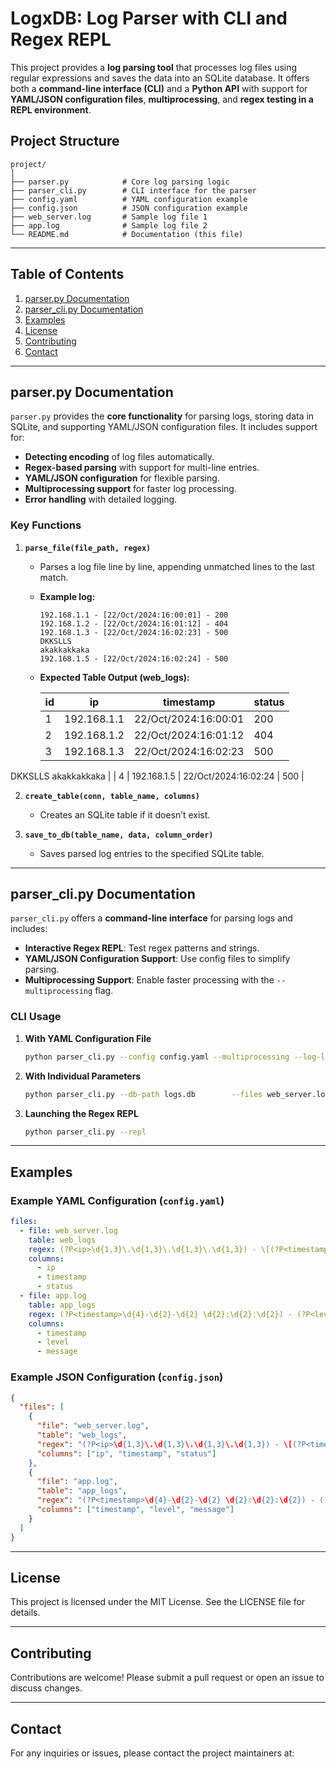 
# LogxDB: Log Parser with CLI and Regex REPL

This project provides a **log parsing tool** that processes log files using regular expressions and saves the data into an SQLite database. It offers both a **command-line interface (CLI)** and a **Python API** with support for **YAML/JSON configuration files**, **multiprocessing**, and **regex testing in a REPL environment**.

## Project Structure

```
project/
│
├── parser.py            # Core log parsing logic
├── parser_cli.py        # CLI interface for the parser
├── config.yaml          # YAML configuration example
├── config.json          # JSON configuration example
├── web_server.log       # Sample log file 1
├── app.log              # Sample log file 2
└── README.md            # Documentation (this file)
```

---

## Table of Contents
1. [parser.py Documentation](#parserpy-documentation)
2. [parser_cli.py Documentation](#parser_clipy-documentation)
3. [Examples](#examples)
4. [License](#license)
5. [Contributing](#contributing)
6. [Contact](#contact)

---

## parser.py Documentation

`parser.py` provides the **core functionality** for parsing logs, storing data in SQLite, and supporting YAML/JSON configuration files. It includes support for:

- **Detecting encoding** of log files automatically.
- **Regex-based parsing** with support for multi-line entries.
- **YAML/JSON configuration** for flexible parsing.
- **Multiprocessing support** for faster log processing.
- **Error handling** with detailed logging.

### Key Functions

1. **`parse_file(file_path, regex)`**  
   - Parses a log file line by line, appending unmatched lines to the last match.
   - **Example log:**
     ```
     192.168.1.1 - [22/Oct/2024:16:00:01] - 200
     192.168.1.2 - [22/Oct/2024:16:01:12] - 404
     192.168.1.3 - [22/Oct/2024:16:02:23] - 500
     DKKSLLS
     akakkakkaka
     192.168.1.5 - [22/Oct/2024:16:02:24] - 500
     ```
   - **Expected Table Output (web_logs):**

     | id | ip           | timestamp               | status                 |
     |----|--------------|-------------------------|------------------------|
     | 1  | 192.168.1.1  | 22/Oct/2024:16:00:01    | 200                    |
     | 2  | 192.168.1.2  | 22/Oct/2024:16:01:12    | 404                    |
     | 3  | 192.168.1.3  | 22/Oct/2024:16:02:23    | 500
DKKSLLS
akakkakkaka |
     | 4  | 192.168.1.5  | 22/Oct/2024:16:02:24    | 500                    |

2. **`create_table(conn, table_name, columns)`**  
   - Creates an SQLite table if it doesn’t exist.

3. **`save_to_db(table_name, data, column_order)`**  
   - Saves parsed log entries to the specified SQLite table.

---

## parser_cli.py Documentation

`parser_cli.py` offers a **command-line interface** for parsing logs and includes:

- **Interactive Regex REPL**: Test regex patterns and strings.
- **YAML/JSON Configuration Support**: Use config files to simplify parsing.
- **Multiprocessing Support**: Enable faster processing with the `--multiprocessing` flag.

### CLI Usage

1. **With YAML Configuration File**
   ```bash
   python parser_cli.py --config config.yaml --multiprocessing --log-level DEBUG --log-file parser_output.log
   ```

2. **With Individual Parameters**
   ```bash
   python parser_cli.py --db-path logs.db        --files web_server.log app.log        --regexes "(?P<ip>\d+\.\d+\.\d+\.\d+) - \[(?P<timestamp>\d+\/\w+\/\d+:\d+:\d+:\d+)\] - (?P<status>.*)"                  "(?P<timestamp>\d{4}-\d{2}-\d{2} \d{2}:\d{2}:\d{2}) - (?P<level>\w+) - (?P<message>.*)"        --tables web_logs app_logs        --columns ip,timestamp,status timestamp,level,message        --log-level INFO --multiprocessing
   ```

3. **Launching the Regex REPL**
   ```bash
   python parser_cli.py --repl
   ```

---

## Examples

### Example YAML Configuration (`config.yaml`)

```yaml
files:
  - file: web_server.log
    table: web_logs
    regex: (?P<ip>\d{1,3}\.\d{1,3}\.\d{1,3}\.\d{1,3}) - \[(?P<timestamp>\d{2}\/[A-Za-z]{3}\/\d{4}:\d{2}:\d{2}:\d{2})\] - (?P<status>.*)
    columns:
      - ip
      - timestamp
      - status
  - file: app.log
    table: app_logs
    regex: (?P<timestamp>\d{4}-\d{2}-\d{2} \d{2}:\d{2}:\d{2}) - (?P<level>\w+) - (?P<message>.*)
    columns:
      - timestamp
      - level
      - message
```

### Example JSON Configuration (`config.json`)

```json
{
  "files": [
    {
      "file": "web_server.log",
      "table": "web_logs",
      "regex": "(?P<ip>\d{1,3}\.\d{1,3}\.\d{1,3}\.\d{1,3}) - \[(?P<timestamp>\d{2}\/\w+\/\d+:\d+:\d+:\d+)\] - (?P<status>.*)",
      "columns": ["ip", "timestamp", "status"]
    },
    {
      "file": "app.log",
      "table": "app_logs",
      "regex": "(?P<timestamp>\d{4}-\d{2}-\d{2} \d{2}:\d{2}:\d{2}) - (?P<level>\w+) - (?P<message>.*)",
      "columns": ["timestamp", "level", "message"]
    }
  ]
}
```

---

## License

This project is licensed under the MIT License. See the LICENSE file for details.

---

## Contributing

Contributions are welcome! Please submit a pull request or open an issue to discuss changes.

---

## Contact

For any inquiries or issues, please contact the project maintainers at:

